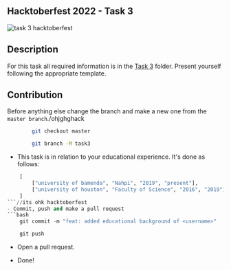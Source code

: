 ## Hacktoberfest 2022 - Task 3

![task 3 hacktoberfest](https://i.ibb.co/5rTQYrP/Ephoto360-com-1633226aa52afb-1.jpg)

## Description

For this task all required information is in the [Task 3](Task3) folder. Present yourself following the appropriate template.

## Contribution

Before anything else change the branch and make a new one from the `master branch`./ohjghghack
```bash
        git checkout master

        git branch -M task3
 ```
- This task is in relation to your educational experience. It's done as follows:
```python
    [
        ["university of bamenda", "Nahpi", "2019", "present"],
        ["university of houston", "Faculty of Science", "2016", "2019"],
    ]
```//its ohk hacktoberfest
- Commit, push and make a pull request
```bash
    git commit -m "feat: added educational background of <username>"

    git push
```

- Open a pull request.

- Done!
